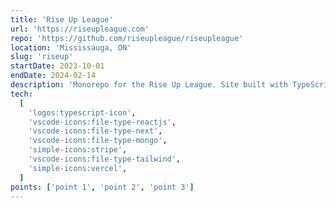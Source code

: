 ```yaml
---
title: 'Rise Up League'
url: 'https://riseupleague.com'
repo: 'https://github.com/riseupleague/riseupleague'
location: 'Mississauga, ON'
slug: 'riseup'
startDate: 2023-10-01
endDate: 2024-02-14
description: 'Monorepo for the Rise Up League. Site built with TypeScript, React, Next.js (App Router), shadcn-ui component library, and TailwindCSS. Utilizing MongoDB and Mongoose ORM for the backend, registration done through Stripe. Deployed with Vercel.'
tech:
  [
    'logos:typescript-icon',
    'vscode-icons:file-type-reactjs',
    'vscode-icons:file-type-next',
    'vscode-icons:file-type-mongo',
    'simple-icons:stripe',
    'vscode-icons:file-type-tailwind',
    'simple-icons:vercel',
  ]
points: ['point 1', 'point 2', 'point 3']
---
```

